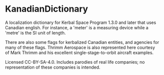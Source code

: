 # KanadianDictionary
A localization dictionary for Kerbal Space Program 1.3.0 and later that uses Canadian english. For instance, a 'meter' is a measuring device while a 'metre' is the SI unit of length.

There are also some flags for kerbalized Canadian entities, and agencies for many of these flags. Thrimm Aerospace is also represented here courtesy of Mark Thrimm and his excellent single-stage-to-orbit aircraft examples.

Licensed CC-BY-SA-4.0. Includes parodies of real life companies; no representation of these companies is intended.
